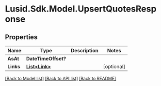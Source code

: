 # Lusid.Sdk.Model.UpsertQuotesResponse
## Properties

Name | Type | Description | Notes
------------ | ------------- | ------------- | -------------
**AsAt** | **DateTimeOffset?** |  | 
**Links** | [**List&lt;Link&gt;**](Link.md) |  | [optional] 

[[Back to Model list]](../README.md#documentation-for-models) [[Back to API list]](../README.md#documentation-for-api-endpoints) [[Back to README]](../README.md)

